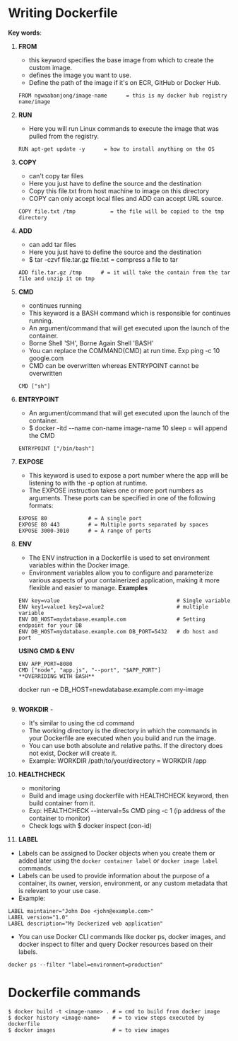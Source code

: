 # Writing Dockerfile
**Key words**:
1. **FROM** 
    - this keyword specifies the base image from which to create the custom image. 
	- defines the image you want to use.
	- Define the path of the image if it's on ECR, GitHub or Docker Hub.
    ``````
	FROM ngwaabanjong/image-name      = this is my docker hub registry name/image 
    ``````

2. **RUN** 
	- Here you will run Linux commands to execute the image that was pulled from the registry.
    ``````
	RUN apt-get update -y      = how to install anything on the OS
    ``````

3. **COPY** 
    - can't copy tar files
	- Here you just have to define the source and the destination 
	- Copy this file.txt from host machine to image on this directory  
	- COPY can only accept local files and ADD can accept URL source.
    ``````
    COPY file.txt /tmp           = the file will be copied to the tmp directory 
    ``````

4. **ADD** 
    - can add tar files
	- Here you just have to define the source and the destination 
	- $ tar -czvf file.tar.gz file.txt = compress a file to tar 
	``````
    ADD file.tar.gz /tmp      # = it will take the contain from the tar file and unzip it on tmp
    ``````

5. **CMD** 
    - continues running
	- This keyword is a BASH command which is responsible for continues running.
	- An argument/command that will get executed upon the launch of the container. 
	- Borne Shell 'SH', Borne Again Shell 'BASH' 
	- You can replace the COMMAND(CMD) at run time. Exp ping -c 10 google.com 
	- CMD can be overwritten whereas ENTRYPOINT cannot be overwritten
    ``````
    CMD ["sh"]
    ``````
	

6. **ENTRYPOINT**  
	- An argument/command that will get executed upon the launch of the container. 
	- $ docker -itd --name con-name image-name 10 sleep = will append the CMD 
	``````
    ENTRYPOINT ["/bin/bash"]
    ``````

7. **EXPOSE**  
	- This keyword is used to expose a port number where the app will be listening to with the -p option at runtime.
    - The EXPOSE instruction takes one or more port numbers as arguments. These ports can be specified in one of the following formats:
    ``````
    EXPOSE 80             # = A single port
    EXPOSE 80 443         # = Multiple ports separated by spaces
    EXPOSE 3000-3010      # = A range of ports
    `````````

8. **ENV** 
    - The ENV instruction in a Dockerfile is used to set environment variables within the Docker image. 
    - Environment variables allow you to configure and parameterize various aspects of your containerized application, making it more flexible and easier to manage.
    **Examples** 
    ``````
    ENV key=value                                     # Single variable
    ENV key1=value1 key2=value2                       # multiple variable
    ENV DB_HOST=mydatabase.example.com                # Setting endpoint for your DB
    ENV DB_HOST=mydatabase.example.com DB_PORT=5432   # db host and port
    ``````
    **USING CMD & ENV**
    ``````
    ENV APP_PORT=8080
    CMD ["node", "app.js", "--port", "$APP_PORT"]
    **OVERRIDING WITH BASH**
    ``````
    docker run -e DB_HOST=newdatabase.example.com my-image
    ``````

9. **WORKDIR** - 
	- It's similar to using the cd command
	- The working directory is the directory in which the commands in your Dockerfile are executed when you build and run the image.
	- You can use both absolute and relative paths. If the directory does not exist, Docker will create it.
    - Example: WORKDIR /path/to/your/directory = WORKDIR /app

10. **HEALTHCHECK** 
    - monitoring
	- Build and image using dockerfile with HEALTHCHECK keyword, then build container from it.
	- Exp: HEALTHCHECK --interval=5s CMD ping -c 1 (ip address of the container to monitor)
	- Check logs with $ docker inspect (con-id)

11. **LABEL** 
   - Labels can be assigned to Docker objects when you create them or added later using the `docker container label` or `docker image label` commands.
   - Labels can be used to provide information about the purpose of a container, its owner, version, environment, or any custom metadata that is relevant to your use case.
   - Example:
   ``````
   LABEL maintainer="John Doe <john@example.com>"
   LABEL version="1.0"
   LABEL description="My Dockerized web application"
   ``````
   - You can use Docker CLI commands like docker ps, docker images, and docker inspect to filter and query Docker resources based on their labels.
   ``````
   docker ps --filter "label=environment=production"
   ``````
# Dockerfile commands
``````
$ docker build -t <image-name> . # = cmd to build from docker image
$ docker history <image-name>    # = to view steps executed by dockerfile
$ docker images                  # = to view images
``````
